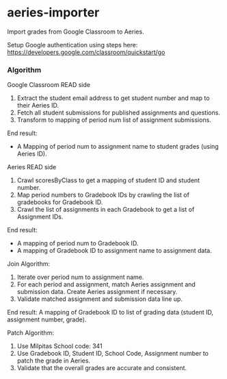 # aeries-importer
Import grades from Google Classroom to Aeries.

Setup Google authentication using steps here: https://developers.google.com/classroom/quickstart/go

### Algorithm

Google Classroom READ side
1. Extract the student email address to get student number and map to their Aeries ID.
2. Fetch all student submissions for published assignments and questions.
3. Transform to mapping of period num list of assignment submissions.

End result:
* A Mapping of period num to assignment name to student grades (using Aeries ID).

Aeries READ side
1. Crawl scoresByClass to get a mapping of student ID and student number.
2. Map period numbers to Gradebook IDs by crawling the list of gradebooks for Gradebook ID.
3. Crawl the list of assignments in each Gradebook to get a list of Assignment IDs.

End result:
* A mapping of period num to Gradebook ID.
* A mapping of Gradebook ID to assignment name to assignment data.

Join Algorithm:
1. Iterate over period num to assignment name.
2. For each period and assignment, match Aeries assignment and submission data. Create Aeries assignment if necessary.
3. Validate matched assignment and submission data line up.

End result:
A mapping of Gradebook ID to list of grading data (student ID, assignment number, grade).

Patch Algorithm:
1. Use Milpitas School code: 341
2. Use Gradebook ID, Student ID, School Code, Assignment number to patch the grade in Aeries.
3. Validate that the overall grades are accurate and consistent.